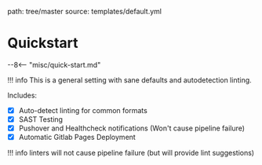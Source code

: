 path: tree/master
source: templates/default.yml

# Quickstart

--8<-- "misc/quick-start.md"

!!! info
    This is a general setting with sane defaults and autodetection linting.

Includes:

- [X] Auto-detect linting for common formats
- [X] SAST Testing
- [X] Pushover and Healthcheck notifications (Won't cause pipeline failure)
- [X] Automatic Gitlab Pages Deployment

!!! info
    linters will not cause pipeline failure (but will provide lint suggestions)
